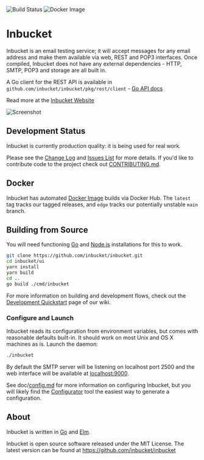 ![Build Status](https://github.com/inbucket/inbucket/actions/workflows/build-and-test.yml/badge.svg)
![Docker Image](https://github.com/inbucket/inbucket/actions/workflows/docker-build.yml/badge.svg)

# Inbucket

Inbucket is an email testing service; it will accept messages for any email
address and make them available via web, REST and POP3 interfaces.  Once
compiled, Inbucket does not have any external dependencies - HTTP, SMTP, POP3
and storage are all built in.

A Go client for the REST API is available in
`github.com/inbucket/inbucket/pkg/rest/client` - [Go API docs]

Read more at the [Inbucket Website]

![Screenshot](http://www.inbucket.org/images/inbucket-ss1.png "Viewing a message")


## Development Status

Inbucket is currently production quality: it is being used for real work.

Please see the [Change Log] and [Issues List] for more details.  If you'd like
to contribute code to the project check out [CONTRIBUTING.md].


## Docker

Inbucket has automated [Docker Image] builds via Docker Hub.  The `latest` tag
tracks our tagged releases, and `edge` tracks our potentially unstable
`main` branch.


## Building from Source

You will need functioning [Go] and [Node.js] installations for this to work.

```sh
git clone https://github.com/inbucket/inbucket.git
cd inbucket/ui
yarn install
yarn build
cd ..
go build ./cmd/inbucket
```

For more information on building and development flows, check out the
[Development Quickstart] page of our wiki.

### Configure and Launch

Inbucket reads its configuration from environment variables, but comes with
reasonable defaults built-in.  It should work on most Unix and OS X machines as
is.  Launch the daemon:

```sh
./inbucket
```

By default the SMTP server will be listening on localhost port 2500 and
the web interface will be available at [localhost:9000](http://localhost:9000/).

See doc/[config.md] for more information on configuring Inbucket, but you will
likely find the [Configurator] tool the easiest way to generate a configuration.


## About

Inbucket is written in [Go] and [Elm].

Inbucket is open source software released under the MIT License.  The latest
version can be found at https://github.com/inbucket/inbucket

[Build Status]:           https://travis-ci.org/inbucket/inbucket
[Change Log]:             https://github.com/inbucket/inbucket/blob/main/CHANGELOG.md
[config.md]:              https://github.com/inbucket/inbucket/blob/main/doc/config.md
[Configurator]:           https://www.inbucket.org/configurator/
[CONTRIBUTING.md]:        https://github.com/inbucket/inbucket/blob/main/CONTRIBUTING.md
[Development Quickstart]: https://github.com/inbucket/inbucket/wiki/Development-Quickstart
[Docker Image]:           https://www.inbucket.org/binaries/docker.html
[Elm]:                    https://elm-lang.org/
[From Source]:            https://www.inbucket.org/installation/from-source.html
[Go]:                     https://golang.org/
[Go API docs]:            https://pkg.go.dev/github.com/inbucket/inbucket/pkg/rest/client
[Homebrew]:               http://brew.sh/
[Homebrew Tap]:           https://github.com/inbucket/homebrew-inbucket
[Inbucket Website]:       https://www.inbucket.org/
[Issues List]:            https://github.com/inbucket/inbucket/issues?state=open
[Node.js]:                https://nodejs.org/en/
